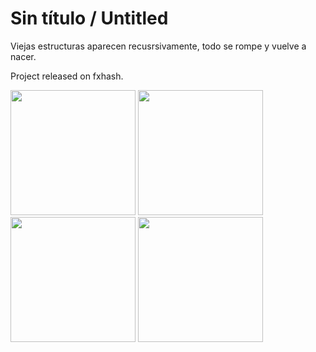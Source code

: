 # Sin título / Untitled

Viejas estructuras aparecen recusrsivamente, todo se rompe y vuelve a nacer.

Project released on fxhash. 

<img src="https://github.com/andrusenn/sintitulo01/blob/master/images/01.jpg?raw=true" width="200"> <img src="https://github.com/andrusenn/sintitulo01/blob/master/images/02.jpg?raw=true" width="200"> <img src="https://github.com/andrusenn/sintitulo01/blob/master/images/03.jpg?raw=true" width="200"> <img src="https://github.com/andrusenn/sintitulo01/blob/master/images/04.jpg?raw=true" width="200"> 


